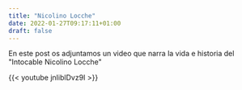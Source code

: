 ```yaml
---
title: "Nicolino Locche"
date: 2022-01-27T09:17:11+01:00
draft: false
---
```


En este post os adjuntamos un video que narra la vida e historia del "Intocable Nicolino Locche"

{{< youtube jnIiblDvz9I >}}